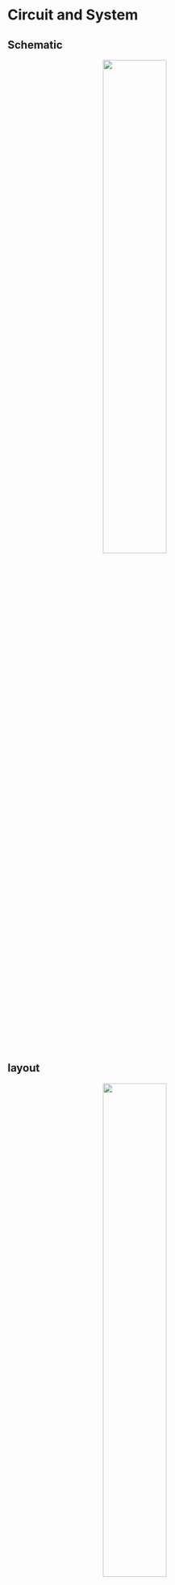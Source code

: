 # Circuit and System

## Schematic 
<div align=center><img width = "50%" src="https://user-images.githubusercontent.com/26044795/205275418-21b2b97d-b311-40c0-8f23-94ec9b6ae7cb.png"/></div>

## layout
<div align=center><img width = "50%" src="https://user-images.githubusercontent.com/26044795/205275512-935a661f-dde8-4939-be9c-fca577e71426.png"/></div>

## behavior flowchart

## Output
<div align=center><img width = "50%" src="https://user-images.githubusercontent.com/26044795/205278925-372750d2-4155-4d81-be94-c96a73fdbea6.jpg"/></div>

# Industrial Product Design 
A. heat source                                                                 B. Charger 

<img width = "35%" src="https://user-images.githubusercontent.com/26044795/205332534-e88a69bc-ce5a-4b9c-92d1-6fc59a3ff357.png"><img width = "40%" src="https://user-images.githubusercontent.com/26044795/205333158-4035f8ec-5a77-4244-8f25-08021eea3ace.png">

3D model of Solidwork
<div align=center><img width = "50%" src="https://user-images.githubusercontent.com/26044795/205332201-a464293b-923b-4942-a1fc-88840718570f.png"/></div>
